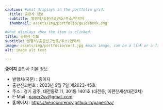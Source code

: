 ```yaml
---
caption: #what displays in the portfolio grid:
  title: 출판사 정보
  subtitle: 발행처/출판신고번호/주소/연락처
  thumbnail: assets/img/portfolio/guidebook.png
  
#what displays when the item is clicked:
title: 출판사 정보
subtitle: 발행처/출판신고번호/주소/연락처
image: assets/img/portfolio/cert.jpg #main image, can be a link or a file in assets/img/portfolio
alt: image alt text

---
```

**종이지** 출판사 기본 정보

- 발행처(국문) : 종이지
- 출판신고번호 : 2023년 9월 7일 제2023-45호
- 주소 : 경기 광주, 태전동로 11, 301동 1401호 (태전동, 이편한세상태전2차)
- E-Mail : paper2sy@gmail.com
- 홈페이지 : https://xenocurrency.github.io/paper2sy/

